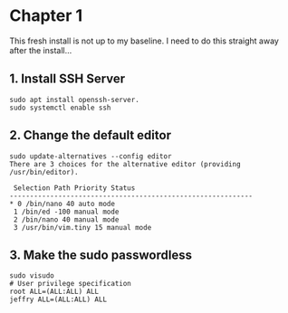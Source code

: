 # Chapter 1
 This fresh install is not up to my baseline. I need to do this straight away after the install…

## 1. Install SSH Server
```
sudo apt install openssh-server.
sudo systemctl enable ssh
```

## 2. Change the default editor
```
sudo update-alternatives --config editor
There are 3 choices for the alternative editor (providing /usr/bin/editor).

 Selection Path Priority Status
------------------------------------------------------------
* 0 /bin/nano 40 auto mode
 1 /bin/ed -100 manual mode
 2 /bin/nano 40 manual mode
 3 /usr/bin/vim.tiny 15 manual mode
```

## 3. Make the sudo passwordless
```
sudo visudo
# User privilege specification
root ALL=(ALL:ALL) ALL
jeffry ALL=(ALL:ALL) ALL
```
